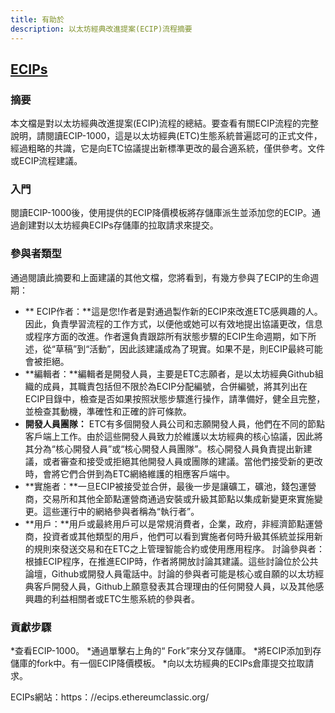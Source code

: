 ```yaml
---
title: 有助於
description: 以太坊經典改進提案(ECIP)流程摘要
---
```


## [ECIPs](https://ecips.ethereumclassic.org/)

### 摘要

本文檔是對以太坊經典改進提案(ECIP)流程的總結。要查看有關ECIP流程的完整說明，請閱讀ECIP-1000，這是以太坊經典(ETC)生態系統普遍認可的正式文件，經過粗略的共識，它是向ETC協議提出新標準更改的最合適系統，僅供參考。文件或ECIP流程建議。
### 入門

閱讀ECIP-1000後，使用提供的ECIP降價模板將存儲庫派生並添加您的ECIP。通過創建對以太坊經典ECIPs存儲庫的拉取請求來提交。

### 參與者類型

通過閱讀此摘要和上面建議的其他文檔，您將看到，有幾方參與了ECIP的生命週期：

* ** ECIP作者：**這是您!作者是對通過製作新的ECIP來改進ETC感興趣的人。因此，負責學習流程的工作方式，以便他或她可以有效地提出協議更改，信息或程序方面的改進。作者還負責跟踪所有狀態步驟的ECIP生命週期，如下所述，從“草稿”到“活動”，因此該建議成為了現實。如果不是，則ECIP最終可能會被拒絕。
* **編輯者：**編輯者是開發人員，主要是ETC志願者，是以太坊經典Github組織的成員，其職責包括但不限於為ECIP分配編號，合併編號，將其列出在ECIP目錄中，檢查是否如果按照狀態步驟進行操作，請準備好，健全且完整，並檢查其動機，準確性和正確的許可條款。
* **開發人員團隊：** ETC有多個開發人員公司和志願開發人員，他們在不同的節點客戶端上工作。由於這些開發人員致力於維護以太坊經典的核心協議，因此將其分為“核心開發人員”或“核心開發人員團隊”。核心開發人員負責提出新建議，或者審查和接受或拒絕其他開發人員或團隊的建議。當他們接受新的更改時，會將它們合併到為ETC網絡維護的相應客戶端中。
* **實施者：**一旦ECIP被接受並合併，最後一步是讓礦工，礦池，錢包運營商，交易所和其他全節點運營商通過安裝或升級其節點以集成新變更來實施變更。這些運行中的網絡參與者稱為“執行者”。
* **用戶：**用戶或最終用戶可以是常規消費者，企業，政府，非經濟節點運營商，投資者或其他類型的用戶，他們可以看到實施者何時升級其係統並採用新的規則來發送交易和在ETC之上管理智能合約或使用應用程序。
討論參與者：根據ECIP程序，在推進ECIP時，作者將開放討論其建議。這些討論位於公共論壇，Github或開發人員電話中。討論的參與者可能是核心或自願的以太坊經典客戶開發人員，Github上願意發表其合理理由的任何開發人員，以及其他感興趣的利益相關者或ETC生態系統的參與者。

### 貢獻步驟

*查看ECIP-1000。
*通過單擊右上角的“ Fork”來分叉存儲庫。
*將ECIP添加到存儲庫的fork中。有一個ECIP降價模板。
*向以太坊經典的ECIPs倉庫提交拉取請求。

ECIPs網站：https：//ecips.ethereumclassic.org/

